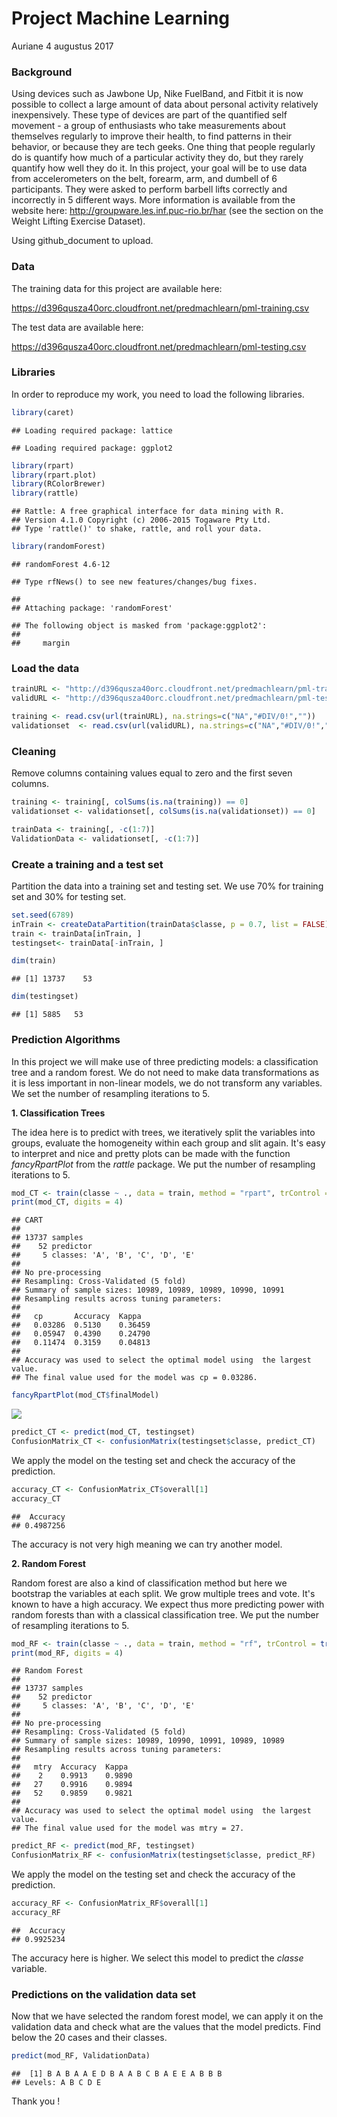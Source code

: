 Project Machine Learning
================
Auriane
4 augustus 2017

### Background

Using devices such as Jawbone Up, Nike FuelBand, and Fitbit it is now possible to collect a large amount of data about personal activity relatively inexpensively. These type of devices are part of the quantified self movement - a group of enthusiasts who take measurements about themselves regularly to improve their health, to find patterns in their behavior, or because they are tech geeks. One thing that people regularly do is quantify how much of a particular activity they do, but they rarely quantify how well they do it. In this project, your goal will be to use data from accelerometers on the belt, forearm, arm, and dumbell of 6 participants. They were asked to perform barbell lifts correctly and incorrectly in 5 different ways. More information is available from the website here: <http://groupware.les.inf.puc-rio.br/har> (see the section on the Weight Lifting Exercise Dataset).

Using github\_document to upload.

### Data

The training data for this project are available here:

<https://d396qusza40orc.cloudfront.net/predmachlearn/pml-training.csv>

The test data are available here:

<https://d396qusza40orc.cloudfront.net/predmachlearn/pml-testing.csv>

### Libraries

In order to reproduce my work, you need to load the following libraries.

``` r
library(caret)
```

    ## Loading required package: lattice

    ## Loading required package: ggplot2

``` r
library(rpart)
library(rpart.plot)
library(RColorBrewer)
library(rattle)
```

    ## Rattle: A free graphical interface for data mining with R.
    ## Version 4.1.0 Copyright (c) 2006-2015 Togaware Pty Ltd.
    ## Type 'rattle()' to shake, rattle, and roll your data.

``` r
library(randomForest)
```

    ## randomForest 4.6-12

    ## Type rfNews() to see new features/changes/bug fixes.

    ## 
    ## Attaching package: 'randomForest'

    ## The following object is masked from 'package:ggplot2':
    ## 
    ##     margin

### Load the data

``` r
trainURL <- "http://d396qusza40orc.cloudfront.net/predmachlearn/pml-training.csv"
validURL <- "http://d396qusza40orc.cloudfront.net/predmachlearn/pml-testing.csv"

training <- read.csv(url(trainURL), na.strings=c("NA","#DIV/0!",""))
validationset  <- read.csv(url(validURL), na.strings=c("NA","#DIV/0!",""))
```

### Cleaning

Remove columns containing values equal to zero and the first seven columns.

``` r
training <- training[, colSums(is.na(training)) == 0]
validationset <- validationset[, colSums(is.na(validationset)) == 0]

trainData <- training[, -c(1:7)]
ValidationData <- validationset[, -c(1:7)]
```

### Create a training and a test set

Partition the data into a training set and testing set. We use 70% for training set and 30% for testing set.

``` r
set.seed(6789) 
inTrain <- createDataPartition(trainData$classe, p = 0.7, list = FALSE)
train <- trainData[inTrain, ]
testingset<- trainData[-inTrain, ]

dim(train)
```

    ## [1] 13737    53

``` r
dim(testingset)
```

    ## [1] 5885   53

### Prediction Algorithms

In this project we will make use of three predicting models: a classification tree and a random forest. We do not need to make data transformations as it is less important in non-linear models, we do not transform any variables. We set the number of resampling iterations to 5.

**1. Classification Trees**

The idea here is to predict with trees, we iteratively split the variables into groups, evaluate the homogeneity within each group and slit again. It's easy to interpret and nice and pretty plots can be made with the function *fancyRpartPlot* from the *rattle* package. We put the number of resampling iterations to 5.

``` r
mod_CT <- train(classe ~ ., data = train, method = "rpart", trControl = trainControl(method = "cv", number = 5))
print(mod_CT, digits = 4)
```

    ## CART 
    ## 
    ## 13737 samples
    ##    52 predictor
    ##     5 classes: 'A', 'B', 'C', 'D', 'E' 
    ## 
    ## No pre-processing
    ## Resampling: Cross-Validated (5 fold) 
    ## Summary of sample sizes: 10989, 10989, 10989, 10990, 10991 
    ## Resampling results across tuning parameters:
    ## 
    ##   cp       Accuracy  Kappa  
    ##   0.03286  0.5130    0.36459
    ##   0.05947  0.4390    0.24790
    ##   0.11474  0.3159    0.04813
    ## 
    ## Accuracy was used to select the optimal model using  the largest value.
    ## The final value used for the model was cp = 0.03286.

``` r
fancyRpartPlot(mod_CT$finalModel)
```

![](Project_PML_files/figure-markdown_github-ascii_identifiers/classification%20trees-1.png)

``` r
predict_CT <- predict(mod_CT, testingset)
ConfusionMatrix_CT <- confusionMatrix(testingset$classe, predict_CT)
```

We apply the model on the testing set and check the accuracy of the prediction.

``` r
accuracy_CT <- ConfusionMatrix_CT$overall[1]
accuracy_CT
```

    ##  Accuracy 
    ## 0.4987256

The accuracy is not very high meaning we can try another model.

**2. Random Forest**

Random forest are also a kind of classification method but here we bootstrap the variables at each split. We grow multiple trees and vote. It's known to have a high accuracy. We expect thus more predicting power with random forests than with a classical classification tree. We put the number of resampling iterations to 5.

``` r
mod_RF <- train(classe ~ ., data = train, method = "rf", trControl = trainControl(method = "cv", number = 5))
print(mod_RF, digits = 4)
```

    ## Random Forest 
    ## 
    ## 13737 samples
    ##    52 predictor
    ##     5 classes: 'A', 'B', 'C', 'D', 'E' 
    ## 
    ## No pre-processing
    ## Resampling: Cross-Validated (5 fold) 
    ## Summary of sample sizes: 10989, 10990, 10991, 10989, 10989 
    ## Resampling results across tuning parameters:
    ## 
    ##   mtry  Accuracy  Kappa 
    ##    2    0.9913    0.9890
    ##   27    0.9916    0.9894
    ##   52    0.9859    0.9821
    ## 
    ## Accuracy was used to select the optimal model using  the largest value.
    ## The final value used for the model was mtry = 27.

``` r
predict_RF <- predict(mod_RF, testingset)
ConfusionMatrix_RF <- confusionMatrix(testingset$classe, predict_RF)
```

We apply the model on the testing set and check the accuracy of the prediction.

``` r
accuracy_RF <- ConfusionMatrix_RF$overall[1]
accuracy_RF
```

    ##  Accuracy 
    ## 0.9925234

The accuracy here is higher. We select this model to predict the *classe* variable.

### Predictions on the validation data set

Now that we have selected the random forest model, we can apply it on the validation data and check what are the values that the model predicts. Find below the 20 cases and their classes.

``` r
predict(mod_RF, ValidationData)
```

    ##  [1] B A B A A E D B A A B C B A E E A B B B
    ## Levels: A B C D E

Thank you !
